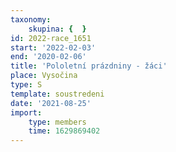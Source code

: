 ```yaml
---
taxonomy:
    skupina: {  }
id: 2022-race_1651
start: '2022-02-03'
end: '2020-02-06'
title: 'Pololetní prázdniny - žáci'
place: Vysočina
type: S
template: soustredeni
date: '2021-08-25'
import:
    type: members
    time: 1629869402
---
```


